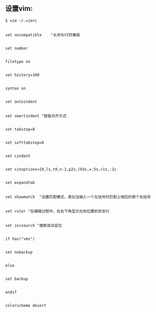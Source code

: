 ## 设置vim:


	$ vim ~/.vimrc


	set nocompatible    "关闭与VI的兼容  


	set number


	filetype on


	set history=100


	syntax on


	set autoindent


	set smartindent "智能对齐方式  


	set tabstop=8


	set softtabstop=8


	set cindent


	set cinoptions={0,ls,t0,n-2,p2s,(03s,=.5s,>1s,:1s


	set expandtab


	set showmatch  "设置匹配模式，类似当输入一个左括号时匹配上相应的那个右括号  


	set ruler "在编辑过程中，在右下角显示光标位置的状态行 


	set incsearch "搜索自动定位 


	if has("vms")


	set nobackup


	else


	set backup


	endif


	colorscheme desert
